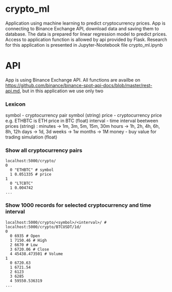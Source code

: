 # crypto_ml 
Application using machine learning to predict cryptocurrency prices.
App is connecting to Binance Exchange API, download data and saving them to database.
The data is prepared for linear regression model to predict prices.
Access to application function is allowed by api provided by Flask.
Research for this application is presented in Jupyter-Nootebook file crypto_ml.ipynb

# API 
App is using Binance Exchange API. All functions are availbe on https://github.com/binance/binance-spot-api-docs/blob/master/rest-api.md, but in this application we use only two

### Lexicon
symbol - cryptocurrency pair symbol (string)
price - cryptocurrency price e.g. ETHBTC is ETH price in BTC (float)
interval - time interval beetween prices (string) :
  minutes -> 1m, 3m, 5m, 15m, 30m
  hours -> 1h, 2h, 4h, 6h, 8h, 12h
  days -> 1d, 3d
  weeks -> 1w
  months -> 1M
money - buy value for trading simulation (float) 

### Show all cryptocurrency pairs
```
localhost:5000/crypto/ 
0	
  0	"ETHBTC" # symbol
  1	0.051335 # price
1	
  0	"LTCBTC"
  1	0.004742
...
```

### Show 1000 records for selected cryptocurrency and time interval
```
localhost:5000/crypto/<symbol>/<interval>/ # localhost:5000/crypto/BTCUSDT/1d/ 
0	
  0	6935 # Open 
  1	7150.46 # High
  2	6670 # Low
  3	6720.06 # Close
  4	45438.473501 # Volume
1	
  0	6720.63
  1	6721.54
  2	6123
  3	6285
  4	59550.536319
...
```
